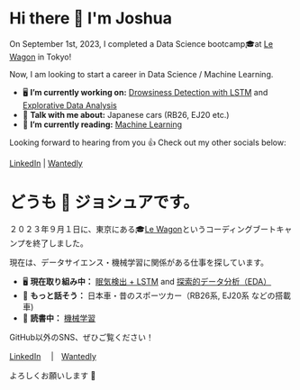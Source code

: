 # **Hi there 👋 I'm Joshua**
On September 1st, 2023, I completed a Data Science bootcamp🎓at [Le Wagon](https://www.lewagon.com/data-science-course) in Tokyo!

Now, I am looking to start a career in Data Science / Machine Learning.
- 🖥️ **I’m currently working on:** [Drowsiness Detection with LSTM](https://github.com/ChrisBell193/Siesta_Sentry) and [Explorative Data Analysis](https://github.com/Joshua-Higgins-jp/Auction_Hunters_EDA)
- 💬 **Talk with me about:** Japanese cars (RB26, EJ20 etc.)
- 📗 **I’m currently reading:** [Machine Learning](https://www.oreilly.com/library/view/hands-on-machine-learning/9781098125967/)

Looking forward to hearing from you 👍 Check out my other socials below: 

[LinkedIn](https://www.linkedin.com/in/joshua-higgins-jp/)   |   [Wantedly](https://www.wantedly.com/id/joshua_higgins)

###

# どうも 👋 ジョシュアです。
２０２３年９月１日に、東京にある🎓[Le Wagon](https://www.lewagon.com/data-science-course)というコーディングブートキャンプを終了しました。

現在は、データサイエンス・機械学習に関係がある仕事を探しています。
- 🖥️ **現在取り組み中：** [眠気検出 + LSTM](https://github.com/ChrisBell193/Siesta_Sentry) and [探索的データ分析（EDA）](https://github.com/Joshua-Higgins-jp/Auction_Hunters_EDA)
- 💬 **もっと話そう：** 日本車・昔のスポーツカー（RB26系, EJ20系 などの搭載車)
- 📗 **読書中：** [機械学習](https://www.oreilly.com/library/view/hands-on-machine-learning/9781098125967/)

GitHub以外のSNS、ぜひご覧ください！

[LinkedIn](https://www.linkedin.com/in/joshua-higgins-jp/) 　|　[Wantedly](https://www.wantedly.com/id/joshua_higgins)

よろしくお願いします 🤝
